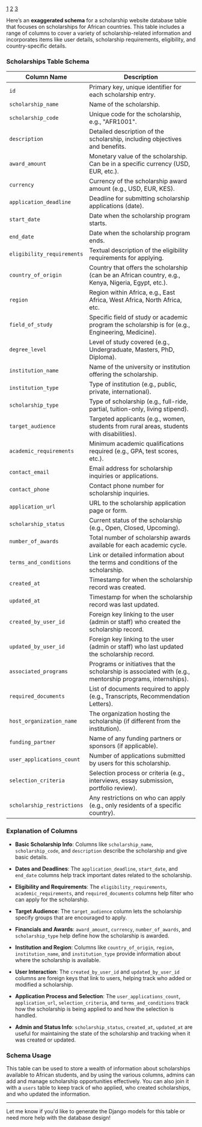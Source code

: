 [1](https://fullyfundedpostgraduatescholarships.com/)
[2](https://africanscholarshiphub.org/)
[3](https://www.gradcracker.com/)


Here’s an **exaggerated schema** for a scholarship website database table that focuses on scholarships for African countries. This table includes a range of columns to cover a variety of scholarship-related information and incorporates items like user details, scholarship requirements, eligibility, and country-specific details.

### **Scholarships Table Schema**

| **Column Name**              | **Description**                                                                                       |
|------------------------------|-------------------------------------------------------------------------------------------------------|
| `id`                          | Primary key, unique identifier for each scholarship entry.                                            |
| `scholarship_name`            | Name of the scholarship.                                                                               |
| `scholarship_code`            | Unique code for the scholarship, e.g., "AFR1001".                                                     |
| `description`                 | Detailed description of the scholarship, including objectives and benefits.                           |
| `award_amount`                | Monetary value of the scholarship. Can be in a specific currency (USD, EUR, etc.).                   |
| `currency`                    | Currency of the scholarship award amount (e.g., USD, EUR, KES).                                      |
| `application_deadline`        | Deadline for submitting scholarship applications (date).                                              |
| `start_date`                  | Date when the scholarship program starts.                                                             |
| `end_date`                    | Date when the scholarship program ends.                                                               |
| `eligibility_requirements`    | Textual description of the eligibility requirements for applying.                                    |
| `country_of_origin`           | Country that offers the scholarship (can be an African country, e.g., Kenya, Nigeria, Egypt, etc.).   |
| `region`                      | Region within Africa, e.g., East Africa, West Africa, North Africa, etc.                             |
| `field_of_study`              | Specific field of study or academic program the scholarship is for (e.g., Engineering, Medicine).     |
| `degree_level`                | Level of study covered (e.g., Undergraduate, Masters, PhD, Diploma).                                  |
| `institution_name`            | Name of the university or institution offering the scholarship.                                       |
| `institution_type`            | Type of institution (e.g., public, private, international).                                           |
| `scholarship_type`            | Type of scholarship (e.g., full-ride, partial, tuition-only, living stipend).                         |
| `target_audience`             | Targeted applicants (e.g., women, students from rural areas, students with disabilities).             |
| `academic_requirements`       | Minimum academic qualifications required (e.g., GPA, test scores, etc.).                             |
| `contact_email`               | Email address for scholarship inquiries or applications.                                              |
| `contact_phone`               | Contact phone number for scholarship inquiries.                                                      |
| `application_url`             | URL to the scholarship application page or form.                                                     |
| `scholarship_status`          | Current status of the scholarship (e.g., Open, Closed, Upcoming).                                    |
| `number_of_awards`            | Total number of scholarship awards available for each academic cycle.                                 |
| `terms_and_conditions`        | Link or detailed information about the terms and conditions of the scholarship.                       |
| `created_at`                  | Timestamp for when the scholarship record was created.                                                |
| `updated_at`                  | Timestamp for when the scholarship record was last updated.                                          |
| `created_by_user_id`          | Foreign key linking to the user (admin or staff) who created the scholarship record.                 |
| `updated_by_user_id`          | Foreign key linking to the user (admin or staff) who last updated the scholarship record.            |
| `associated_programs`         | Programs or initiatives that the scholarship is associated with (e.g., mentorship programs, internships). |
| `required_documents`          | List of documents required to apply (e.g., Transcripts, Recommendation Letters).                      |
| `host_organization_name`      | The organization hosting the scholarship (if different from the institution).                          |
| `funding_partner`             | Name of any funding partners or sponsors (if applicable).                                             |
| `user_applications_count`     | Number of applications submitted by users for this scholarship.                                       |
| `selection_criteria`          | Selection process or criteria (e.g., interviews, essay submission, portfolio review).                 |
| `scholarship_restrictions`    | Any restrictions on who can apply (e.g., only residents of a specific country).                       |

### **Explanation of Columns**

- **Basic Scholarship Info**: Columns like `scholarship_name`, `scholarship_code`, and `description` describe the scholarship and give basic details.
  
- **Dates and Deadlines**: The `application_deadline`, `start_date`, and `end_date` columns help track important dates related to the scholarship.

- **Eligibility and Requirements**: The `eligibility_requirements`, `academic_requirements`, and `required_documents` columns help filter who can apply for the scholarship.

- **Target Audience**: The `target_audience` column lets the scholarship specify groups that are encouraged to apply.

- **Financials and Awards**: `award_amount`, `currency`, `number_of_awards`, and `scholarship_type` help define how the scholarship is awarded.

- **Institution and Region**: Columns like `country_of_origin`, `region`, `institution_name`, and `institution_type` provide information about where the scholarship is available.

- **User Interaction**: The `created_by_user_id` and `updated_by_user_id` columns are foreign keys that link to users, helping track who added or modified a scholarship.

- **Application Process and Selection**: The `user_applications_count`, `application_url`, `selection_criteria`, and `terms_and_conditions` track how the scholarship is being applied to and how the selection is handled.

- **Admin and Status Info**: `scholarship_status`, `created_at`, `updated_at` are useful for maintaining the state of the scholarship and tracking when it was created or updated.

### **Schema Usage**

This table can be used to store a wealth of information about scholarships available to African students, and by using the various columns, admins can add and manage scholarship opportunities effectively. You can also join it with a `users` table to keep track of who applied, who created scholarships, and who updated the information.

---

Let me know if you'd like to generate the Django models for this table or need more help with the database design!